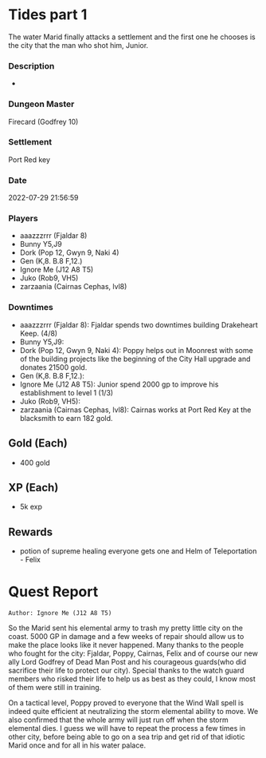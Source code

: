 # Tides part 1
The water Marid finally attacks a settlement and the first one he chooses is the city that the man who shot him, Junior.
### Description
-
### Dungeon Master
Firecard (Godfrey 10)
### Settlement
Port Red key
### Date
2022-07-29 21:56:59
### Players
* aaazzzrrr (Fjaldar 8)
* Bunny Y5,J9
* Dork (Pop 12, Gwyn 9, Naki 4)
* Gen (K,8. B.8 F,12.)
* Ignore Me (J12 A8 T5)
* Juko (Rob9, VH5)
* zarzaania (Cairnas Cephas, lvl8)
### Downtimes
* aaazzzrrr (Fjaldar 8): Fjaldar spends two downtimes building Drakeheart Keep. (4/8)
* Bunny Y5,J9: 
* Dork (Pop 12, Gwyn 9, Naki 4): Poppy helps out in Moonrest with some of the building projects like the beginning of the City Hall upgrade and donates 21500 gold.
* Gen (K,8. B.8 F,12.): 
* Ignore Me (J12 A8 T5): Junior spend 2000 gp to improve his establishment to level 1 (1/3)
* Juko (Rob9, VH5): 
* zarzaania (Cairnas Cephas, lvl8): Cairnas works at Port Red Key at the blacksmith to earn 182 gold.
## Gold (Each)
* 400 gold
## XP (Each)
* 5k exp
## Rewards
* potion of supreme healing everyone gets one and Helm of Teleportation - Felix
# Quest Report
`Author: Ignore Me (J12 A8 T5)`


So the Marid sent his elemental army to trash my pretty little city on the coast. 5000 GP in damage and a few weeks of repair should allow us to make the place looks like it never happened. Many thanks to the people who fought for the city: Fjaldar, Poppy, Cairnas, Felix and of course our new ally Lord Godfrey of Dead Man Post and his courageous guards(who did sacrifice their life to protect our city). Special thanks to the watch guard members who risked their life to help us as best as they could, I know most of them were still in training.

On a tactical level, Poppy proved to everyone that the Wind Wall spell is indeed quite efficient at neutralizing the storm elemental ability to move. We also confirmed that the whole army will just run off when the storm elemental dies. I guess we will have to repeat the process a few times in other city, before being able to go on a sea trip and get rid of that idiotic Marid once and for all in his water palace.